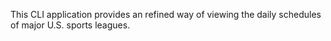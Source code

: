 This CLI application provides an refined way of viewing the daily schedules of major U.S. sports leagues.




